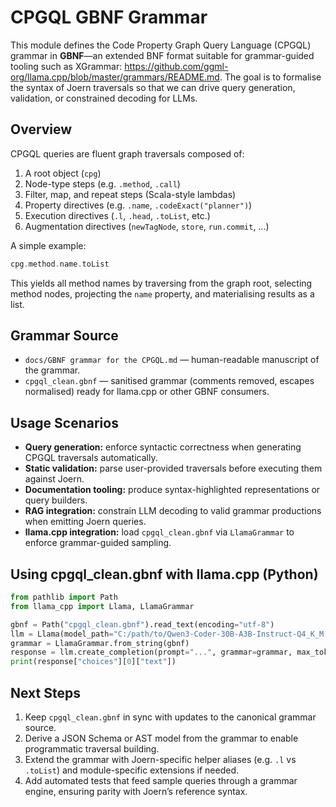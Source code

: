 CPGQL GBNF Grammar
==================

This module defines the Code Property Graph Query Language (CPGQL) grammar in **GBNF**—an extended BNF format suitable for grammar-guided tooling such as XGrammar: https://github.com/ggml-org/llama.cpp/blob/master/grammars/README.md. The goal is to formalise the syntax of Joern traversals so that we can drive query generation, validation, or constrained decoding for LLMs.

Overview
--------

CPGQL queries are fluent graph traversals composed of:

1. A root object (`cpg`)
2. Node-type steps (e.g. `.method`, `.call`)
3. Filter, map, and repeat steps (Scala-style lambdas)
4. Property directives (e.g. `.name`, `.codeExact("planner")`)
5. Execution directives (`.l`, `.head`, `.toList`, etc.)
6. Augmentation directives (`newTagNode`, `store`, `run.commit`, …)

A simple example:

```scala
cpg.method.name.toList
```

This yields all method names by traversing from the graph root, selecting method nodes, projecting the `name` property, and materialising results as a list.

Grammar Source
--------------

- `docs/GBNF grammar for the CPGQL.md` — human-readable manuscript of the grammar.
- `cpgql_clean.gbnf` — sanitised grammar (comments removed, escapes normalised) ready for llama.cpp or other GBNF consumers.

Usage Scenarios
---------------

- **Query generation:** enforce syntactic correctness when generating CPGQL traversals automatically.
- **Static validation:** parse user-provided traversals before executing them against Joern.
- **Documentation tooling:** produce syntax-highlighted representations or query builders.
- **RAG integration:** constrain LLM decoding to valid grammar productions when emitting Joern queries.
- **llama.cpp integration:** load `cpgql_clean.gbnf` via `LlamaGrammar` to enforce grammar-guided sampling.

Using cpgql_clean.gbnf with llama.cpp (Python)
----------------------------------------------

```python
from pathlib import Path
from llama_cpp import Llama, LlamaGrammar

gbnf = Path("cpgql_clean.gbnf").read_text(encoding="utf-8")
llm = Llama(model_path="C:/path/to/Qwen3-Coder-30B-A3B-Instruct-Q4_K_M.gguf", n_ctx=32768)
grammar = LlamaGrammar.from_string(gbnf)
response = llm.create_completion(prompt="...", grammar=grammar, max_tokens=512)
print(response["choices"][0]["text"])
```

Next Steps
----------

1. Keep `cpgql_clean.gbnf` in sync with updates to the canonical grammar source.
2. Derive a JSON Schema or AST model from the grammar to enable programmatic traversal building.
3. Extend the grammar with Joern-specific helper aliases (e.g. `.l` vs `.toList`) and module-specific extensions if needed.
4. Add automated tests that feed sample queries through a grammar engine, ensuring parity with Joern’s reference syntax.

